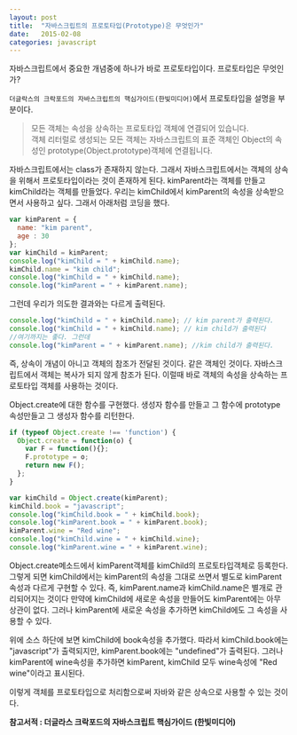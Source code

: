 ```yaml
---
layout: post
title:  "자바스크립트의 프로토타입(Prototype)은 무엇인가"
date:   2015-02-08
categories: javascript
---
```


자바스크립트에서 중요한 개념중에 하나가 바로 프로토타입이다. 프로토타입은 무엇인가?  

`더글락스의 크락포드의 자바스크립트의 핵심가이드(한빛미디어)`에서 프로토타입을 설명을 부분이다.

>모든 객체는  속성을 상속하는 프로토타입 객체에 연결되어 있습니다.  
>객체 리터럴로 생성되는 모든 객체는 자바스크립트의 표준 객체인 Object의 속성인 prototype(Object.prototype)객체에 연결됩니다.

자바스크립트에서는 class가 존재하지 않는다. 그래서 자바스크립트에서는 객체의 상속을 위해서 프로토타입이라는 것이 존재하게 된다.
kimParent라는 객체를 만들고 kimChild라는 객체를 만들었다. 우리는 kimChild에서 kimParent의 속성을 상속받으면서 사용하고 싶다. 그래서 아래처럼 코딩을 했다.

```javascript
var kimParent = {
  name: "kim parent",
  age : 30
};
var kimChild = kimParent;
console.log("kimChild = " + kimChild.name);
kimChild.name = "kim child";
console.log("kimChild = " + kimChild.name);
console.log("kimParent = " + kimParent.name);
```

그런데 우리가 의도한 결과와는 다르게 출력된다.  

```javascript
console.log("kimChild = " + kimChild.name); // kim parent가 출력된다.  
console.log("kimChild = " + kimChild.name); // kim child가 출력된다
//여기까지는 좋다. 그런데  
console.log("kimParent = " + kimParent.name); //kim child가 출력된다.
```

즉, 상속이 개념이 아니고 객체의 참조가 전달된 것이다. 같은 객체인 것이다. 자바스크립트에서 객체는 복사가 되지 않게 참조가 된다.
이럴때 바로 객체의 속성을 상속하는 프로토타입 객체를 사용하는 것이다.

Object.create에 대한 함수를 구현했다. 생성자 함수를 만들고 그 함수에 prototype 속성만들고 그 생성자 함수를 리턴한다.

```javascript
if (typeof Object.create !== 'function') {
  Object.create = function(o) {
    var F = function(){};
    F.prototype = o;
    return new F();
  };
}

var kimChild = Object.create(kimParent);
kimChild.book = "javascript";
console.log("kimChild.book = " + kimChild.book);
console.log("kimParent.book = " + kimParent.book);
kimParent.wine = "Red wine";
console.log("kimChild.wine = " + kimChild.wine);
console.log("kimParent.wine = " + kimParent.wine);
```

Object.create메소드에서 kimParent객체를 kimChild의 프로토타입객체로 등록한다.
그렇게 되면 kimChild에서는 kimParent의 속성을 그대로 쓰면서 별도로 kimParent속성과 다르게 구현할 수 있다.
즉, kimParent.name과 kimChild.name은 별개로 관리되어지는 것이다 만약에 kimChild에 새로운 속성을 만들어도 kimParent에는 아무 상관이 없다.
그러나 kimParent에 새로운 속성을 추가하면 kimChild에도 그 속성을 사용할 수 있다.

위에 소스 하단에 보면 kimChild에 book속성을 추가했다. 따라서 kimChild.book에는 "javascript"가 출력되지만, kimParent.book에는 "undefined"가 출력된다.
그러나 kimParent에 wine속성을 추가하면 kimParent, kimChild 모두 wine속성에
"Red wine"이라고 표시된다.

이렇게 객체를 프로토타입으로 처리함으로써 자바와 같은 상속으로 사용할 수 있는 것이다.

**참고서적 : 더글라스 크락포드의 자바스크립트 핵심가이드 (한빛미디어)**
